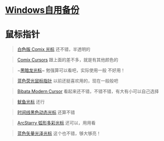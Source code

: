 # [Windows自用备份](https://github.com/noteMay/blog/issues/26)

# 鼠标指针

> [白色版 Comix 光标](https://zhutix.com/ico/comix-cursors-white/)
还不错，半透明的

> [Comix Cursors](https://zhutix.com/ico/comix-cursors/)
跟上面的差不多，就是有其他颜色的

> ~[黑暗龙光标](https://zhutix.com/ico/black-dragon-blue/)~
勉强算可以看吧，实际使用一般
不好用！

> [蓝色荧光鼠标指针](https://zhutix.com/ico/blue-gsb/)
以前还挺喜欢用的，现在一般般吧

> [Bibata Modern Cursor](https://zhutix.com/ico/bibata-modern-cursor/)
看起来还不错，不错不错，有大有小可以自己选择

> [鱿鱼光标](https://zhutix.com/ico/squid-cursors/)
还行

> [时间线黑色动态光标](https://zhutix.com/ico/shijian-hei-guang/)
还算不错

> [ArcStarry 弧形多彩光标](https://zhutix.com/ico/arcstarry-cursors/)
还可以，用用看

> [蓝色矢量光泽光标](https://zhutix.com/ico/vectorgloss-blue-cursors/)
这个也不错，够大够亮！